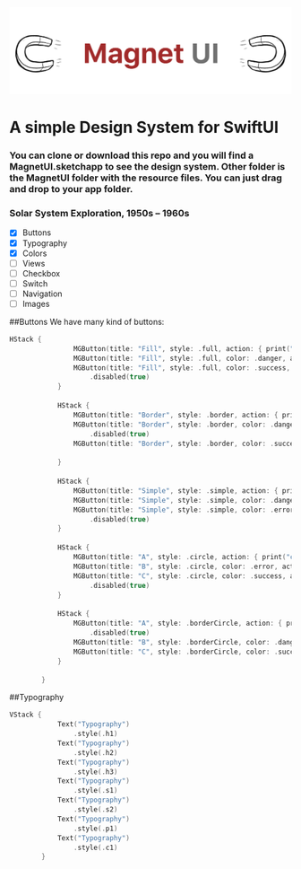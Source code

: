 ![](logo.png)
# A simple Design System for SwiftUI

### You can clone or download this repo and you will find a MagnetUI.sketchapp to see the design system. Other folder is the MagnetUI folder with the resource files. You can just drag and drop to your app folder. 

### Solar System Exploration, 1950s – 1960s

- [X] Buttons
- [x] Typography
- [x] Colors
- [ ] Views
- [ ] Checkbox
- [ ] Switch
- [ ] Navigation
- [ ] Images

##Buttons
We have many kind of buttons:


```swift
HStack {
                MGButton(title: "Fill", style: .full, action: { print("click") })
                MGButton(title: "Fill", style: .full, color: .danger, action: { print("click") })
                MGButton(title: "Fill", style: .full, color: .success, action: { print("click") })
                    .disabled(true)
            }
            
            HStack {
                MGButton(title: "Border", style: .border, action: { print("click") })
                MGButton(title: "Border", style: .border, color: .danger, action: { print("click") })
                    .disabled(true)
                MGButton(title: "Border", style: .border, color: .success, action: { print("click") })
                
            }
            
            HStack {
                MGButton(title: "Simple", style: .simple, action: { print("click") })
                MGButton(title: "Simple", style: .simple, color: .danger, action: { print("click") })
                MGButton(title: "Simple", style: .simple, color: .error, action: { print("click") })
                    .disabled(true)
            }
            
            HStack {
                MGButton(title: "A", style: .circle, action: { print("click") })
                MGButton(title: "B", style: .circle, color: .error, action: { print("click") })
                MGButton(title: "C", style: .circle, color: .success, action: { print("click") })
                    .disabled(true)
            }
            
            HStack {
                MGButton(title: "A", style: .borderCircle, action: { print("click") })
                    .disabled(true)
                MGButton(title: "B", style: .borderCircle, color: .danger, action: { print("click") })
                MGButton(title: "C", style: .borderCircle, color: .success, action: { print("click") })
            }
            
        }
```


##Typography

```swift
VStack {
            Text("Typography")
                .style(.h1)
            Text("Typography")
                .style(.h2)
            Text("Typography")
                .style(.h3)
            Text("Typography")
                .style(.s1)
            Text("Typography")
                .style(.s2)
            Text("Typography")
                .style(.p1)
            Text("Typography")
                .style(.c1)
        }
```